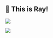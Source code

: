 ## 👋 This is Ray!

[![](https://anya.215213344.xyz/?text=%E4%B8%BA%E7%88%B1%E5%8F%91%E7%94%B5%20@so1ve&img=https://i.imgur.com/r3hX9Ww.png&bgcolor1=946ce6&bgcolor2=946ce6&color=eee)](https://afdian.net/@so1ve)

![](./timg.gif)

